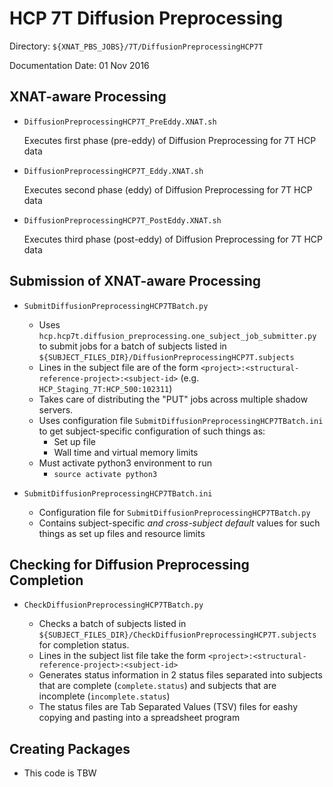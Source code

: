 HCP 7T Diffusion Preprocessing
==============================

Directory: `${XNAT_PBS_JOBS}/7T/DiffusionPreprocessingHCP7T`

Documentation Date: 01 Nov 2016

XNAT-aware Processing
---------------------

* `DiffusionPreprocessingHCP7T_PreEddy.XNAT.sh`

	Executes first phase (pre-eddy) of Diffusion Preprocessing for 7T HCP data

* `DiffusionPreprocessingHCP7T_Eddy.XNAT.sh`

	Executes second phase (eddy) of Diffusion Preprocessing for 7T HCP data

* `DiffusionPreprocessingHCP7T_PostEddy.XNAT.sh`

	Executes third phase (post-eddy) of Diffusion Preprocessing for 7T HCP data

Submission of XNAT-aware Processing
-----------------------------------

* `SubmitDiffusionPreprocessingHCP7TBatch.py`

	* Uses `hcp.hcp7t.diffusion_preprocessing.one_subject_job_submitter.py` to 
	  submit jobs for a batch of subjects listed in 
	  `${SUBJECT_FILES_DIR}/DiffusionPreprocessingHCP7T.subjects`
	* Lines in the subject file are of the form 
	  `<project>:<structural-reference-project>:<subject-id>` 
	  (e.g. `HCP_Staging_7T:HCP_500:102311`)
	* Takes care of distributing the "PUT" jobs across multiple shadow
	  servers.
	* Uses configuration file `SubmitDiffusionPreprocessingHCP7TBatch.ini`
	  to get subject-specific configuration of such things as:
		* Set up file
		* Wall time and virtual memory limits
	* Must activate python3 environment to run
		* `source activate python3`

* `SubmitDiffusionPreprocessingHCP7TBatch.ini`

	* Configuration file for `SubmitDiffusionPreprocessingHCP7TBatch.py`
	* Contains subject-specific _and cross-subject default_ values for 
	  such things as set up files and resource limits

Checking for Diffusion Preprocessing Completion
-----------------------------------------------
	  
* `CheckDiffusionPreprocessingHCP7TBatch.py`

	* Checks a batch of subjects listed in 
	  `${SUBJECT_FILES_DIR}/CheckDiffusionPreprocessingHCP7T.subjects`
	  for completion status.
	* Lines in the subject list file take the form 
	  `<project>:<structural-reference-project>:<subject-id>`
	* Generates status information in 2 status files separated into 
	  subjects that are complete (`complete.status`) and subjects that 
	  are incomplete (`incomplete.status`)
	* The status files are Tab Separated Values (TSV) files for eashy
	  copying and pasting into a spreadsheet program

Creating Packages
-----------------

* This code is TBW
